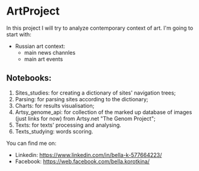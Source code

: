 # ArtProject
In this project I will try to analyze contemporary context of art. I'm going to start with:
- Russian art context:
  - main news channles
  - main art events

## Notebooks:
1. Sites_studies: for creating a dictionary of sites' navigation trees;
2. Parsing: for parsing sites according to the dictionary;
3. Charts: for results visualisation;
4. Artsy_genome_api: for collection of the marked up database of images (just links for now) from Artsy.net "The Genom Project";
5. Texts: for texts' processing and analysing.
6. Texts_studying: words scoring.

You can find me on:
- Linkedin: https://www.linkedin.com/in/bella-k-577664223/
- Facebook: https://web.facebook.com/bella.korotkina/
